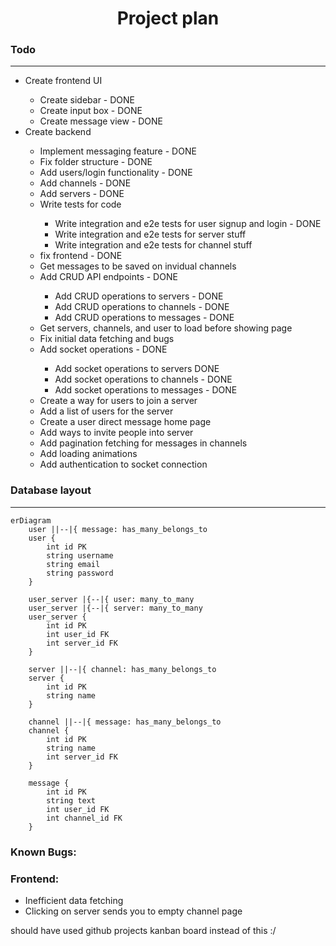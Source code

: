 <h1 align="center">Project plan</h1>

### Todo

---

<ul>
    <li>Create frontend UI</li>
    <ul>
        <li>Create sidebar - DONE</li>
        <li>Create input box - DONE</li>
        <li>Create message view - DONE</li>
    </ul>
    <li>Create backend</li>
    <ul>
        <li>Implement messaging feature - DONE</li>
        <li>Fix folder structure - DONE</li>
        <li>Add users/login functionality - DONE</li>
        <li>Add channels - DONE</li>
        <li>Add servers - DONE</li>
        <li>Write tests for code</li>
        <ul>
            <li>Write integration and e2e tests for user signup and login - DONE</li>
            <li>Write integration and e2e tests for server stuff</li>
            <li>Write integration and e2e tests for channel stuff</li>
        </ul>
        <li>fix frontend - DONE</li>
        <li>Get messages to be saved on invidual channels</li>
        <li>Add CRUD API endpoints - DONE</li>
        <ul>
            <li>Add CRUD operations to servers - DONE</li>
            <li>Add CRUD operations to channels - DONE</li>
            <li>Add CRUD operations to messages - DONE</li>
        </ul>
        <li>Get servers, channels, and user to load before showing page</li>
        <li>Fix initial data fetching and bugs</li>
        <li>Add socket operations - DONE</li>
        <ul>
            <li>Add socket operations to servers DONE</li>
            <li>Add socket operations to channels - DONE</li>
            <li>Add socket operations to messages - DONE</li>
        </ul>
        <li>Create a way for users to join a server</li>
        <li>Add a list of users for the server</li>
        <li>Create a user direct message home page</li>
        <li>Add ways to invite people into server</li>
        <li>Add pagination fetching for messages in channels</li>
        <li>Add loading animations</li>
        <li>Add authentication to socket connection</li>
    </ul>
</ul>

### Database layout

---

```mermaid
erDiagram
    user ||--|{ message: has_many_belongs_to
    user {
        int id PK
        string username
        string email
        string password
    }

    user_server |{--|{ user: many_to_many
    user_server |{--|{ server: many_to_many
    user_server {
        int id PK
        int user_id FK
        int server_id FK
    }

    server ||--|{ channel: has_many_belongs_to
    server {
        int id PK
        string name
    }

    channel ||--|{ message: has_many_belongs_to
    channel {
        int id PK
        string name
        int server_id FK
    }

    message {
        int id PK
        string text
        int user_id FK
        int channel_id FK
    }
```

### Known Bugs:

### Frontend:

<ul>
    <li>Inefficient data fetching</li>
    <li>Clicking on server sends you to empty channel page</li>
</ul>

should have used github projects kanban board instead of this :/
